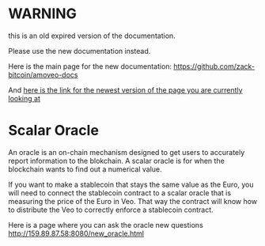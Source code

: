 WARNING
========

this is an old expired version of the documentation.

Please use the new documentation instead. 

Here is the main page for the new documentation: https://github.com/zack-bitcoin/amoveo-docs 

And [here is the link for the newest version of the page you are currently looking at](https://github.com/zack-bitcoin/amoveo-docs/blob/master//light_node/glossary/scalar_oracle.md)

Scalar Oracle
===========

An oracle is an on-chain mechanism designed to get users to accurately report information to the blokchain.
A scalar oracle is for when the blockchain wants to find out a numerical value.

If you want to make a stablecoin that stays the same value as the Euro, you will need to connect the stablecoin contract to a scalar oracle that is measuring the price of the Euro in Veo. That way the contract will know how to distribute the Veo to correctly enforce a stablecoin contract.

Here is a page where you can ask the oracle new questions http://159.89.87.58:8080/new_oracle.html

